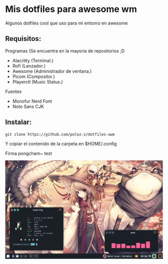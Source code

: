 # Mis dotfiles para awesome wm 

Algunos dotfiles cool que uso para mi entorno en awesome

## Requisitos:

Programas (Se encuentra en la mayoria de repositorios ;D
 * Alacritty (Terminal.)
 * Rofi (Lanzador.)
 * Awesome (Administrador de ventana.)
 * Picom (Compositor.)
 * Playerctl (Music Status.)
 
Fuentes
 * Monofur Nerd Font
 * Noto Sans CJK

## Instalar:

```
git clone https://github.com/poloz-z/dotfiles-awe
```

Y copiar el contenido de la carpeta en $HOME/.config

Firma pongcham~ test

![screnshot](cap.png)
